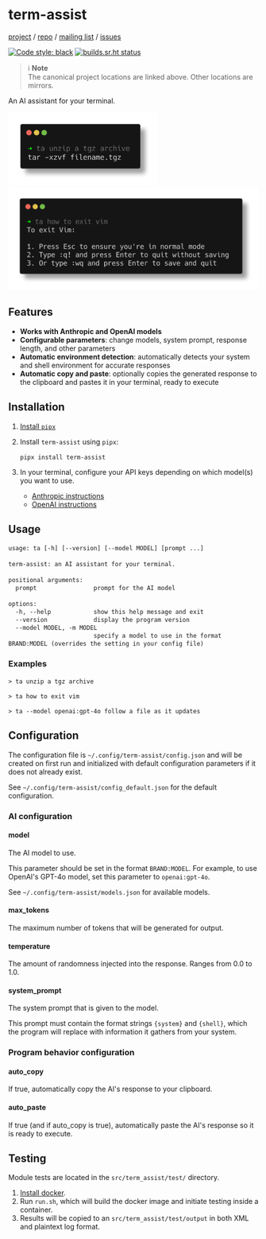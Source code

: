 term-assist
===========

[project](https://sr.ht/~logankirkland/term-assist/) /
[repo](https://git.sr.ht/~logankirkland/term-assist) /
[mailing list](https://lists.sr.ht/~logankirkland/term-assist) /
[issues](https://todo.sr.ht/~logankirkland/term-assist)

[![Code style: black](https://img.shields.io/badge/code%20style-black-000000.svg)](https://github.com/psf/black)
[![builds.sr.ht status](https://builds.sr.ht/~logankirkland/term-assist.svg)](https://builds.sr.ht/~logankirkland/term-assist?)

> ℹ️ **Note**  
> The canonical project locations are linked above. Other locations are
> mirrors.

An AI assistant for your terminal.

<img src="resources/tgz.png" width="300" alt="[screenshot: ta unzip a tgz archive]"/>
<img src="resources/vim.png" width="530" alt="[screenshot: ta how to exit vim]"/>

Features
--------

- **Works with Anthropic and OpenAI models**
- **Configurable parameters**: change models, system prompt,
  response length, and other parameters
- **Automatic environment detection**: automatically detects your system
  and shell environment for accurate responses
- **Automatic copy and paste**: optionally copies the generated response
  to the clipboard and pastes it in your terminal, ready to execute

Installation
------------

1. [Install `pipx`](https://pipx.pypa.io/stable/installation/)

2. Install `term-assist` using `pipx`:

   ```shell
   pipx install term-assist
   ```

3. In your terminal, configure your API keys depending on which model(s)
   you want to use.
    - [Anthropic instructions](https://docs.anthropic.com/en/docs/initial-setup#set-your-api-key)
    - [OpenAI instructions](https://platform.openai.com/docs/quickstart/create-and-export-an-api-key)

Usage
-----

```
usage: ta [-h] [--version] [--model MODEL] [prompt ...]

term-assist: an AI assistant for your terminal.

positional arguments:
  prompt                prompt for the AI model

options:
  -h, --help            show this help message and exit
  --version             display the program version
  --model MODEL, -m MODEL
                        specify a model to use in the format BRAND:MODEL (overrides the setting in your config file)
```

### Examples

```
> ta unzip a tgz archive
```

```
> ta how to exit vim
```

```
> ta --model openai:gpt-4o follow a file as it updates
```

Configuration
-------------

The configuration file is `~/.config/term-assist/config.json` and will
be created on first run and initialized with default configuration
parameters if it does not already exist.

See `~/.config/term-assist/config_default.json` for the default
configuration.

### AI configuration

#### model

The AI model to use.

This parameter should be set in the format `BRAND:MODEL`. For example,
to use OpenAI's GPT-4o model, set this parameter
to `openai:gpt-4o`.

See `~/.config/term-assist/models.json` for available models.

#### max_tokens

The maximum number of tokens that will be generated for output.

#### temperature

The amount of randomness injected into the response. Ranges from 0.0 to
1.0.

#### system_prompt

The system prompt that is given to the model.

This prompt must contain the format strings `{system}` and `{shell}`,
which the program will replace with information it gathers from your
system.

### Program behavior configuration

#### auto_copy

If true, automatically copy the AI's response to your clipboard.

#### auto_paste

If true (and if auto_copy is true), automatically paste the AI's
response so it is ready to execute.

Testing
-------

Module tests are located in the `src/term_assist/test/` directory.

1. [Install docker](https://docs.docker.com/engine/install/).
2. Run `run.sh`, which will build the docker image and initiate testing 
   inside a container.
3. Results will be copied to an `src/term_assist/test/output` in both
   XML and plaintext log format.
